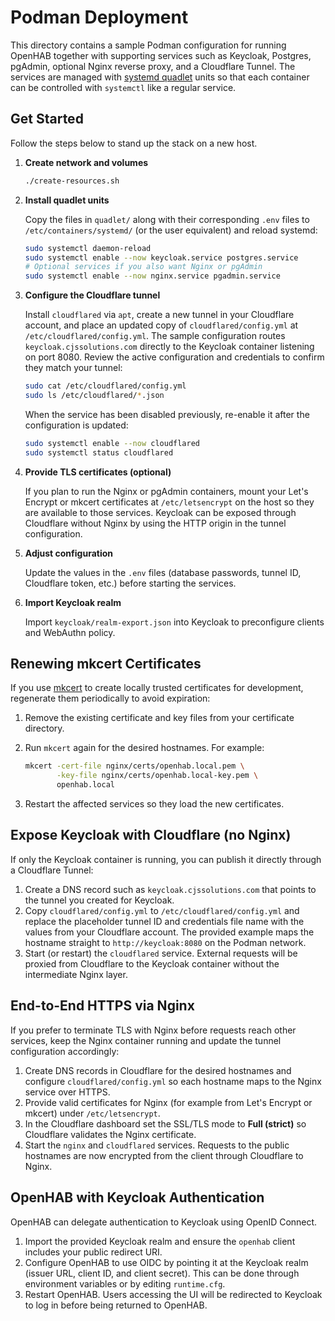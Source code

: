 # Podman Deployment

This directory contains a sample Podman configuration for running
OpenHAB together with supporting services such as Keycloak, Postgres,
pgAdmin, optional Nginx reverse proxy, and a Cloudflare Tunnel.  The
services are managed with
[systemd quadlet](https://docs.podman.io/en/latest/markdown/podman.systemd.unit.html)
units so that each container can be controlled with `systemctl` like a
regular service.

## Get Started

Follow the steps below to stand up the stack on a new host.

1. **Create network and volumes**

   ```bash
   ./create-resources.sh
   ```

2. **Install quadlet units**

   Copy the files in `quadlet/` along with their corresponding `.env`
   files to `/etc/containers/systemd/` (or the user equivalent) and
   reload systemd:

   ```bash
   sudo systemctl daemon-reload
   sudo systemctl enable --now keycloak.service postgres.service
   # Optional services if you also want Nginx or pgAdmin
   sudo systemctl enable --now nginx.service pgadmin.service
   ```

3. **Configure the Cloudflare tunnel**

   Install `cloudflared` via `apt`, create a new tunnel in your
   Cloudflare account, and place an updated copy of
   `cloudflared/config.yml` at `/etc/cloudflared/config.yml`. The sample
   configuration routes `keycloak.cjssolutions.com` directly to the
   Keycloak container listening on port 8080. Review the active
   configuration and credentials to confirm they match your tunnel:

   ```bash
   sudo cat /etc/cloudflared/config.yml
   sudo ls /etc/cloudflared/*.json
   ```

   When the service has been disabled previously, re-enable it after the
   configuration is updated:

   ```bash
   sudo systemctl enable --now cloudflared
   sudo systemctl status cloudflared
   ```

4. **Provide TLS certificates (optional)**

   If you plan to run the Nginx or pgAdmin containers, mount your Let's
   Encrypt or mkcert certificates at `/etc/letsencrypt` on the host so
   they are available to those services. Keycloak can be exposed through
   Cloudflare without Nginx by using the HTTP origin in the tunnel
   configuration.

5. **Adjust configuration**

   Update the values in the `.env` files (database passwords, tunnel ID,
   Cloudflare token, etc.) before starting the services.

6. **Import Keycloak realm**

   Import `keycloak/realm-export.json` into Keycloak to preconfigure
   clients and WebAuthn policy.

## Renewing mkcert Certificates

If you use [mkcert](https://github.com/FiloSottile/mkcert) to create
locally trusted certificates for development, regenerate them
periodically to avoid expiration:

1. Remove the existing certificate and key files from your certificate
   directory.
2. Run `mkcert` again for the desired hostnames. For example:

   ```bash
   mkcert -cert-file nginx/certs/openhab.local.pem \
          -key-file nginx/certs/openhab.local-key.pem \
          openhab.local
   ```

3. Restart the affected services so they load the new certificates.

## Expose Keycloak with Cloudflare (no Nginx)

If only the Keycloak container is running, you can publish it directly
through a Cloudflare Tunnel:

1. Create a DNS record such as `keycloak.cjssolutions.com` that points to
   the tunnel you created for Keycloak.
2. Copy `cloudflared/config.yml` to `/etc/cloudflared/config.yml` and
   replace the placeholder tunnel ID and credentials file name with the
   values from your Cloudflare account. The provided example maps the
   hostname straight to `http://keycloak:8080` on the Podman network.
3. Start (or restart) the `cloudflared` service. External requests will
   be proxied from Cloudflare to the Keycloak container without the
   intermediate Nginx layer.

## End-to-End HTTPS via Nginx

If you prefer to terminate TLS with Nginx before requests reach other
services, keep the Nginx container running and update the tunnel
configuration accordingly:

1. Create DNS records in Cloudflare for the desired hostnames and
   configure `cloudflared/config.yml` so each hostname maps to the Nginx
   service over HTTPS.
2. Provide valid certificates for Nginx (for example from Let's Encrypt
   or mkcert) under `/etc/letsencrypt`.
3. In the Cloudflare dashboard set the SSL/TLS mode to **Full (strict)**
   so Cloudflare validates the Nginx certificate.
4. Start the `nginx` and `cloudflared` services. Requests to the public
   hostnames are now encrypted from the client through Cloudflare to
   Nginx.

## OpenHAB with Keycloak Authentication

OpenHAB can delegate authentication to Keycloak using OpenID Connect.

1. Import the provided Keycloak realm and ensure the `openhab` client
   includes your public redirect URI.
2. Configure OpenHAB to use OIDC by pointing it at the Keycloak realm
   (issuer URL, client ID, and client secret). This can be done through
   environment variables or by editing `runtime.cfg`.
3. Restart OpenHAB. Users accessing the UI will be redirected to
   Keycloak to log in before being returned to OpenHAB.
